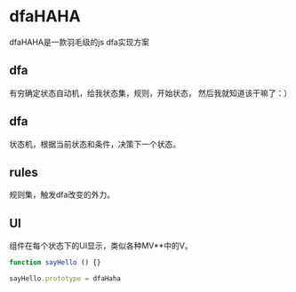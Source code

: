 # dfaHAHA

dfaHAHA是一款羽毛级的js dfa实现方案

## dfa

有穷确定状态自动机，给我状态集，规则，开始状态， 然后我就知道该干嘛了：）

## dfa

状态机，根据当前状态和条件，决策下一个状态。

## rules

规则集，触发dfa改变的外力。

## UI

组件在每个状态下的UI显示，类似各种MV**中的V。



```javascript
function sayHello () {}

sayHello.prototype = dfaHaha
```

